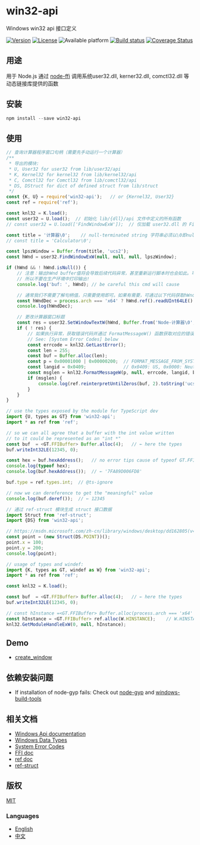# win32-api
Windows win32 api 接口定义

[![Version](https://img.shields.io/npm/v/win32-api.svg)](https://www.npmjs.com/package/win32-api)
[![License](https://img.shields.io/badge/license-MIT-blue.svg)](http://opensource.org/licenses/MIT)
![Available platform](https://img.shields.io/badge/platform-win32-blue.svg)
[![Build status](https://ci.appveyor.com/api/projects/status/nrivtykm5uf84fbl/branch/master?svg=true)](https://ci.appveyor.com/project/waitingsong/node-win32-api/branch/master)
[![Coverage Status](https://coveralls.io/repos/github/waitingsong/node-win32-api/badge.svg)](https://coveralls.io/github/waitingsong/node-win32-api)


## 用途
用于 Node.js 通过 [node-ffi](https://github.com/node-ffi/node-ffi) 调用系统user32.dll, kerner32.dll, comctl32.dll 等动态链接库提供的函数

## 安装
```powershell
npm install --save win32-api
```

## 使用
```js
// 查询计算器程序窗口句柄（需要先手动运行一个计算器）
/**
 * 导出的模块:
 * U, User32 for user32 from lib/user32/api
 * K, Kernel32 for kernel32 from lib/kernel32/api
 * C, Comctl32 for Comctl32 from lib/comctl32/api
 * DS, DStruct for dict of defined struct from lib/struct
 */
const {K, U} = require('win32-api');   // or {Kernel32, User32}
const ref = require('ref');

const knl32 = K.load();
const user32 = U.load();  // 初始化 lib/{dll}/api 文件中定义的所有函数
// const user32 = U.load(['FindWindowExW']);  // 仅加载 user32.dll 的 FindWindowExW 函数

const title = '计算器\0';    // null-terminated string 字符串必须以\0即null结尾!
// const title = 'Calculator\0';

const lpszWindow = Buffer.from(title, 'ucs2');
const hWnd = user32.FindWindowExW(null, null, null, lpszWindow);

if (hWnd && ! hWnd.isNull()) {
    // 注意：输出hWnd buffer值将会导致后续代码异常，甚至重新运行脚本时也会如此。可能是底层(ffi)在释放资源上的锁定导致的
    // 所以不要在生产环境中打印输出!
    console.log('buf: ', hWnd); // be careful this cmd will cause

    // 通常我们不需要了解句柄值，只需要使用即可。如果有需要，可通过以下代码获取hWnd缓冲区的句柄值
    const hWndDec = process.arch === 'x64' ? hWnd.ref().readUInt64LE() : hWnd.ref().readUInt32LE(0);    // readUInt32LE() 是原生方法，需要offse参数
    console.log(hWndDec);

    // 更改计算器窗口标题
    const res = user32.SetWindowTextW(hWnd, Buffer.from('Node-计算器\0', 'ucs2'));
    if ( ! res) {
        // 如果执行异常，获取错误代码并通过 FormatMessageW() 函数获取对应的错误信息
        // See: [System Error Codes] below
        const errcode = knl32.GetLastError();
        const len = 255;
        const buf = Buffer.alloc(len);
        const p = 0x00001000 | 0x00000200;  // FORMAT_MESSAGE_FROM_SYSTEM | FORMAT_MESSAGE_IGNORE_INSERTS
        const langid = 0x0409;              // 0x0409: US, 0x0000: Neutral locale language
        const msglen = knl32.FormatMessageW(p, null, errcode, langid, buf, len, null);
        if (msglen) {
            console.log(ref.reinterpretUntilZeros(buf, 2).toString('ucs2'));
        }
    }
}

```

```js
// use the types exposed by the module for TypeScript dev
import {U, types as GT} from 'win32-api';
import * as ref from 'ref';

// so we can all agree that a buffer with the int value written
// to it could be represented as an "int *"
const buf  = <GT.FFIBuffer> Buffer.alloc(4);   // ← here the types
buf.writeInt32LE(12345, 0);

const hex = buf.hexAddress();   // no error tips cause of typeof GT.FFIBuffer
console.log(typeof hex);
console.log(buf.hexAddress());  // ← '7FA89D006FD8'

buf.type = ref.types.int;  // @ts-ignore

// now we can dereference to get the "meaningful" value
console.log(buf.deref());  // ← 12345
```

```js
// 通过 ref-struct 模块生成 struct 接口数据
import Struct from 'ref-struct';
import {DS} from 'win32-api';

// https://msdn.microsoft.com/zh-cn/library/windows/desktop/dd162805(v=vs.85).aspx
const point = (new Struct(DS.POINT))();
point.x = 100;
point.y = 200;
console.log(point);
```

```js
// usage of types and windef:
import {K, types as GT, windef as W} from 'win32-api';
import * as ref from 'ref';

const knl32 = K.load();

const buf  = <GT.FFIBuffer> Buffer.alloc(4);   // ← here the types
buf.writeInt32LE(12345, 0);

// const hInstance =<GT.FFIBuffer> Buffer.alloc(process.arch === 'x64' ? 8 : 4);
const hInstance = <GT.FFIBuffer> ref.alloc(W.HINSTANCE);    // W.HINSTANCE is 'int64*' under x64, 'int32*' under ia32
knl32.GetModuleHandleExW(0, null, hInstance);
```

## Demo
- [create_window](https://github.com/waitingsong/node-win32-api/blob/master/demo/create_window.ts)


## 依赖安装问题
- If installation of node-gyp fails:
Check out [node-gyp](https://github.com/nodejs/node-gyp) and [windows-build-tools](https://github.com/felixrieseberg/windows-build-tools)

## 相关文档
- [Windows Api documentation](https://msdn.microsoft.com/en-us/library/windows/desktop/ff468919%28v=vs.85%29.aspx)
- [Windows Data Types](https://msdn.microsoft.com/en-us/library/windows/desktop/aa383751#DWORD)
- [System Error Codes](https://msdn.microsoft.com/en-us/library/windows/desktop/ms681381%28v=vs.85%29.aspx)
- [FFI doc](https://github.com/node-ffi/node-ffi/wiki/Node-FFI-Tutorial)
- [ref doc](https://tootallnate.github.io/ref/)
- [ref-struct](https://github.com/TooTallNate/ref-struct)


## 版权
[MIT](LICENSE)

### Languages
- [English](README.md)
- [中文](README.zh-CN.md)
